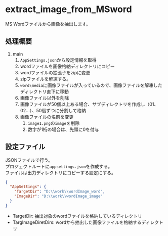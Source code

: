 # extract_image_from_MSword

MS Wordファイルから画像を抽出します。

## 処理概要

1. main
   1. `AppSettings.json`から設定情報を取得
   1. wordファイルを画像格納ディレクトリにコピー
   1. wordファイルの拡張子をzipに変更
   1. zipファイルを解凍する。
   1. `word\media`に画像ファイルが入っているので、画像ファイルを解凍したディレクトリ直下に移動
   1. 画像ファイル以外を削除
   1. 画像ファイルが50個以上ある場合、サブディレクトリを作成し（01、02…）、50個ずつに分割して格納
   1. 画像ファイルの名前を変更
      1. `image1.png`の`image`を削除
      1. 数字が1桁の場合は、先頭に0を付与

## 設定ファイル

JSONファイルで行う。  
プロジェクトルートに`appsettings.json`を作成する。  
ファイルは出力ディレクトリにコピーする設定にする。

```json
{
  "AppSettings": {
    "TargetDir": "D:\\work\\wordImage_word",
    "ImageDir": "D:\\work\\wordImage_image"
  }
}
```

* TargetDir: 抽出対象のwordファイルを格納しているディレクトリ
* TargImageDiretDirs: wordから抽出した画像ファイルを格納するディレクトリ

